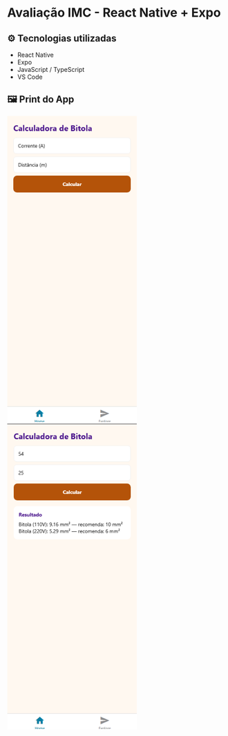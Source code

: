 # Avaliação IMC - React Native + Expo

## ⚙️ Tecnologias utilizadas
- React Native
- Expo
- JavaScript / TypeScript
- VS Code

## 🖼️ Print do App

<img src="./assets/images/bitola1.png" width="300" />
<img src="./assets/images/bitola2.png" width="300" />